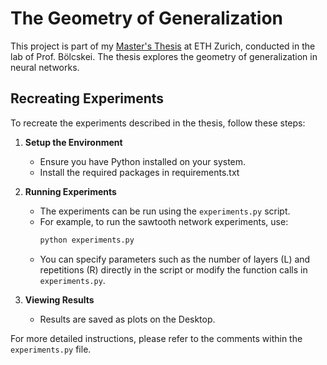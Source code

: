 # The Geometry of Generalization

This project is part of my [Master's Thesis](https://phnazari.github.io/assets/pdf/Master_Thesis.pdf) at ETH Zurich, conducted in the lab of Prof. Bölcskei. The thesis explores the geometry of generalization in neural networks.

## Recreating Experiments

To recreate the experiments described in the thesis, follow these steps:

1. **Setup the Environment**
   - Ensure you have Python installed on your system.
   - Install the required packages in requirements.txt

2. **Running Experiments**
   - The experiments can be run using the `experiments.py` script.
   - For example, to run the sawtooth network experiments, use:
     ```bash
     python experiments.py
     ```
   - You can specify parameters such as the number of layers (L) and repetitions (R) directly in the script or modify the function calls in `experiments.py`.

3. **Viewing Results**
   - Results are saved as plots on the Desktop.

For more detailed instructions, please refer to the comments within the `experiments.py` file. 